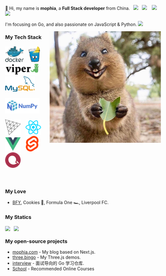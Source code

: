 👋 Hi, my name is **mophia**, a **Full Stack developer** from China. &nbsp;&nbsp;[![](https://img.shields.io/badge/-Douban-brightgreen)](https://www.douban.com/people/moph/) &nbsp;&nbsp;[![](https://img.shields.io/badge/-Bilibili-pink)](https://space.bilibili.com/688435320/) &nbsp;&nbsp; [![](https://img.shields.io/badge/-telegram-blue)](https://t.me/mophias) &nbsp;&nbsp;[![](https://img.shields.io/badge/-简历-purple)](https://github.com/mophia/mophia/resume/Go开发工程师_刘俊.pdf)

I'm focusing on Go, and also passionate on JavaScript & Python. <img src="https://wakatime.com/badge/user/86cbdefc-fb69-4fd8-a1de-11289c6386aa.svg"/>

<img align="right" alt="Quokka" src="img/quokka.jpg" width="360" />

### My Tech Stack

<h5>
  <a href="https://docker.com/" target="_blank"><img src="img/docker.svg" alt="Docker" height="50"></a> &nbsp;&nbsp;&nbsp;
  <a href="https://gin-gonic.com/" target="_blank"><img src="img/gin.png" alt="Gin" height="50"></a> &nbsp;&nbsp;&nbsp;
  <a href="https://github.com/spf13/viper" target="_blank"><img src="img/viper.png" alt="viper" height="40"/></a>  &nbsp;&nbsp;&nbsp;
  <a href="https://mysql.com" target="_blank"><img src="img/mysql.svg" alt="MySQL" height="50"></a> &nbsp;&nbsp;&nbsp;
  <br /> <br />
  <a href="https://numpy.org" target="_blank"><img src="img/numpy.svg" alt="Python" height="50"></a> &nbsp;&nbsp;&nbsp;
  <br /> <br />
  <a href="https://threejs.org" target="_blank"><img src="img/threejs.png" alt="threejs" height="50"/></a> &nbsp;&nbsp;&nbsp;
  <a href="https://reactjs.org" target="_blank"><img src="img/reactjs.svg" alt="reactjs" height="50"/></a>  &nbsp;&nbsp;&nbsp;
  <a href="https://vuejs.org" target="_blank"><img src="img/vuejs.svg" alt="vuejs" height="50"/></a> &nbsp;&nbsp;&nbsp;
  <a href="https://svelte.dev" target="_blank"><img src="img/svelte.svg" alt="sveltejs" height="50"/></a> &nbsp;&nbsp;&nbsp;
  <a href="https://echarts.apache.org" target="_blank"><img src="img/echarts.png" alt="echarts" height="50"/></a>  &nbsp;&nbsp;&nbsp;
</h5>
<br />

### My Love

- [BFY](https://bfy.jun.one), Cookies 🍪, Formula One 🏎️, Liverpool FC.


### My Statics
<p align="left">
  <img align="center" src="https://github-readme-stats.vercel.app/api?username=mophia&count_private=true&show_icons=true&include_all_commits=true&hide_border=true&hide_title=true" width="50%"/>&nbsp;&nbsp;
  <img align="center" src="https://github-readme-stats.vercel.app/api/top-langs/?username=mophia&langs_count=10&hide_title=true&hide_border=true&layout=compact&hide=GLSL,Roff" width="42%" />
  <!-- <img align="center" src="https://github-readme-stats.vercel.app/api/wakatime?username=bingo&layout=compact&hide_title=true&hide_border=true&langs_count=7&hide=Markdown,JSON,YAML,Gitignore%20file,XML,Toml,Git%20Config" width="55%" /> -->
</p>

### My open-source projects

- [mophia.com](https://mophia.com) - My blog based on Next.js.
- [three.bingo](https://three.bingo) - My Three.js demos.
- [interview](https://github.com/xext/interview) - 面试导向的 Go 学习仓库.
- [School](https://github.com/Gophist/School) - Recommended Online Courses
